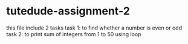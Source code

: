 # tutedude-assignment-2
this file include 2 tasks
task 1: to find whether a number is even or odd
<br>
task 2: to print sum of integers from 1 to 50 using loop
